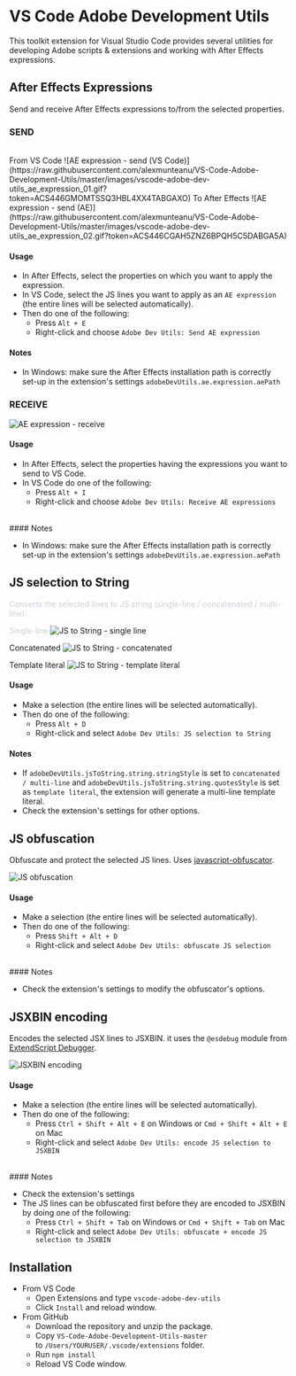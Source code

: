# VS Code Adobe Development Utils

This toolkit extension for Visual Studio Code provides several utilities for developing Adobe scripts & extensions and working with After Effects expressions.

## After Effects Expressions

Send and receive After Effects expressions to/from the selected properties.

### SEND

<br>
From VS Code
![AE expression - send (VS Code)](https://raw.githubusercontent.com/alexmunteanu/VS-Code-Adobe-Development-Utils/master/images/vscode-adobe-dev-utils_ae_expression_01.gif?token=ACS446GMOMTSSQ3HBL4XX4TABGAXO)
To After Effects
![AE expression - send (AE)](https://raw.githubusercontent.com/alexmunteanu/VS-Code-Adobe-Development-Utils/master/images/vscode-adobe-dev-utils_ae_expression_02.gif?token=ACS446CGAH5ZNZ6BPQH5C5DABGA5A)

#### Usage

- In After Effects, select the properties on which you want to apply the expression.
- In VS Code, select the JS lines you want to apply as an `AE expression` (the entire lines will be selected automatically).
- Then do one of the following:
  - Press `Alt + E`
  - Right-click and choose `Adobe Dev Utils: Send AE expression`

#### Notes

- In Windows: make sure the After Effects installation path is correctly set-up in the extension's settings `adobeDevUtils.ae.expression.aePath`

### RECEIVE

![AE expression - receive](https://raw.githubusercontent.com/alexmunteanu/VS-Code-Adobe-Development-Utils/master/images/vscode-adobe-dev-utils_ae_expression_receive.gif?token=ACS446GPALAFBPU6NR4N5T3ABGFZ6)

#### Usage

- In After Effects, select the properties having the expressions you want to send to VS Code.
- In VS Code do one of the following:
  - Press `Alt + I`
  - Right-click and choose `Adobe Dev Utils: Receive AE expressions`

<br>
#### Notes

- In Windows: make sure the After Effects installation path is correctly set-up in the extension's settings `adobeDevUtils.ae.expression.aePath`

## JS selection to String

<span class="colour" style="color:rgb(201, 209, 217)">Converts the selected lines to JS string (single-line / concatenated / multi-line).</span>

<span class="colour" style="color:rgb(201, 209, 217)">Single-line</span>
![JS to String - single line](https://raw.githubusercontent.com/alexmunteanu/VS-Code-Adobe-Development-Utils/master/images/vscode-adobe-dev-utils_js_to_string_01.gif?token=ACS446GHOFRQHT36KVW6KLTABG3H2)

Concatenated
![JS to String - concatenated](https://raw.githubusercontent.com/alexmunteanu/VS-Code-Adobe-Development-Utils/master/images/vscode-adobe-dev-utils_js_to_string_02.gif?token=ACS446AWCHQ6DQHYCUJ223TABHDOY)

Template literal
![JS to String - template literal](https://raw.githubusercontent.com/alexmunteanu/VS-Code-Adobe-Development-Utils/master/images/vscode-adobe-dev-utils_js_to_string_03.gif?token=ACS446E2CQTTO2KAGHFWAJTABHDSI)

#### Usage

- Make a selection (the entire lines will be selected automatically).
- Then do one of the following:
  - Press `Alt + D`
  - Right-click and select `Adobe Dev Utils: JS selection to String`

#### Notes

- If `adobeDevUtils.jsToString.string.stringStyle` is set to `concatenated / multi-line` and `adobeDevUtils.jsToString.string.quotesStyle` is set as `template literal`, the extension will generate a multi-line template literal.
- Check the extension's settings for other options.

## JS obfuscation

Obfuscate and protect the selected JS lines. Uses [javascript-obfuscator](https://github.com/javascript-obfuscator/javascript-obfuscator).

![JS obfuscation](https://raw.githubusercontent.com/alexmunteanu/VS-Code-Adobe-Development-Utils/master/images/vscode-adobe-dev-utils_obfuscate.gif?token=ACS446A477US3PO3UBWLPLDABHFKO)

#### Usage

- Make a selection (the entire lines will be selected automatically).
- Then do one of the following:
  - Press `Shift + Alt + D`
  - Right-click and select `Adobe Dev Utils: obfuscate JS selection`

<br>
#### Notes

- Check the extension's settings to modify the obfuscator's options.

## JSXBIN encoding

Encodes the selected JSX lines to JSXBIN. it uses the `@esdebug` module from [ExtendScript Debugger](https://marketplace.visualstudio.com/items?itemName=Adobe.extendscript-debug).

![JSXBIN encoding](https://raw.githubusercontent.com/alexmunteanu/VS-Code-Adobe-Development-Utils/master/images/vscode-adobe-dev-utils_encode.gif?token=ACS446G2AH4A34QYZDYU5T3ABHGGM)

#### Usage

- Make a selection (the entire lines will be selected automatically).
- Then do one of the following:
  - Press `Ctrl + Shift + Alt + E` on Windows or `Cmd + Shift + Alt + E` on Mac
  - Right-click and select `Adobe Dev Utils: encode JS selection to JSXBIN`

<br>
#### Notes

- Check the extension's settings
- The JS lines can be obfuscated first before they are encoded to JSXBIN by doing one of the following:
  - Press `Ctrl + Shift + Tab` on Windows or `Cmd + Shift + Tab` on Mac
  - Right-click and select `Adobe Dev Utils: obfuscate + encode JS selection to JSXBIN`

## Installation

- From VS Code
  - Open Extensions and type `vscode-adobe-dev-utils`
  - Click `Install` and reload window.
- From GitHub
  - Download the repository and unzip the package.
  - Copy `VS-Code-Adobe-Development-Utils-master` to `/Users/YOURUSER/.vscode/extensions` folder.
  - Run `npm install`
  - Reload VS Code window.
